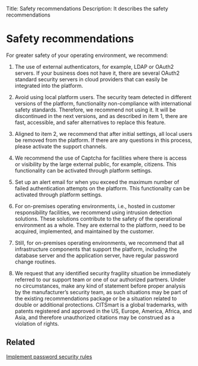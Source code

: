 Title: Safety recommendations
Description: It describes the safety recommendations

# Safety recommendations

For greater safety of your operating environment, we recommend:

1. The use of external authenticators, for example, LDAP or OAuth2 servers. If your business does not have it, there are several OAuth2 standard security servers in cloud providers that can easily be integrated into the platform.

2. Avoid using local platform users. The security team detected in different versions of the platform, functionality non-compliance with international safety standards. Therefore, we recommend not using it. It will be discontinued in the next versions, and as described in item 1, there are fast, accessible, and safer alternatives to replace this feature.

3. Aligned to item 2, we recommend that after initial settings, all local users be removed from the platform. If there are any questions in this process, please activate the support channels.

4. We recommend the use of Captcha for facilities where there is access or visibility by the large external public, for example, citizens. This functionality can be activated through platform settings. 

5. Set up an alert email for when you exceed the maximum number of failed authentication attempts on the platform. This functionality can be activated through platform settings.

6. For on-premises operating environments, i.e., hosted in customer responsibility facilities, we recommend using intrusion detection solutions. These solutions contribute to the safety of the operational environment as a whole. They are external to the platform, need to be acquired, implemented, and maintained by the customer.

7. Still, for on-premises operating environments, we recommend that all infrastructure components that support the platform, including the database server and the application server, have regular password change routines.

8. We request that any identified security fragility situation be immediately referred to our support team or one of our authorized partners. Under no circumstances, make any kind of statement before proper analysis by the manufacturer’s security team, as such situations may be part of the existing recommendations package or be a situation related to double or additional protections. CITSmart is a global trademarks, with patents registered and approved in the US, Europe, America, Africa, and Asia, and therefore unauthorized citations may be construed as a violation of rights.


## Related

[Implement password security rules](/en-us/citsmart-platform-9/platform-administration/security/implement-password-security-rules.html)
